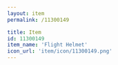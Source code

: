 ```yaml
---
layout: item
permalink: /11300149

title: Item
id: 11300149
item_name: 'Flight Helmet'
icon_url: 'item/icon/11300149.png'
---
```

